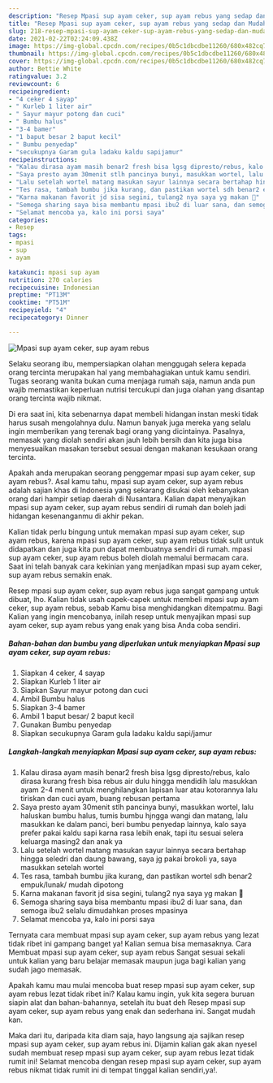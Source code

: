 ```yaml
---
description: "Resep Mpasi sup ayam ceker, sup ayam rebus yang sedap dan Mudah Dibuat"
title: "Resep Mpasi sup ayam ceker, sup ayam rebus yang sedap dan Mudah Dibuat"
slug: 218-resep-mpasi-sup-ayam-ceker-sup-ayam-rebus-yang-sedap-dan-mudah-dibuat
date: 2021-02-22T02:24:09.438Z
image: https://img-global.cpcdn.com/recipes/0b5c1dbcdbe11260/680x482cq70/mpasi-sup-ayam-ceker-sup-ayam-rebus-foto-resep-utama.jpg
thumbnail: https://img-global.cpcdn.com/recipes/0b5c1dbcdbe11260/680x482cq70/mpasi-sup-ayam-ceker-sup-ayam-rebus-foto-resep-utama.jpg
cover: https://img-global.cpcdn.com/recipes/0b5c1dbcdbe11260/680x482cq70/mpasi-sup-ayam-ceker-sup-ayam-rebus-foto-resep-utama.jpg
author: Bettie White
ratingvalue: 3.2
reviewcount: 6
recipeingredient:
- "4 ceker 4 sayap"
- " Kurleb 1 liter air"
- " Sayur mayur potong dan cuci"
- " Bumbu halus"
- "3-4 bamer"
- "1 baput besar 2 baput kecil"
- " Bumbu penyedap"
- "secukupnya Garam gula ladaku kaldu sapijamur"
recipeinstructions:
- "Kalau dirasa ayam masih benar2 fresh bisa lgsg dipresto/rebus, kalo dirasa kurang fresh bisa rebus air dulu hingga mendidih lalu masukkan ayam 2-4 menit untuk menghilangkan lapisan luar atau kotorannya lalu tiriskan dan cuci ayam, buang rebusan pertama"
- "Saya presto ayam 30menit stlh pancinya bunyi, masukkan wortel, lalu haluskan bumbu halus, tumis bumbu hjngga wangi dan matang, lalu masukkan ke dalam panci, beri bumbu penyedap lainnya, kalo saya prefer pakai kaldu sapi karna rasa lebih enak, tapi itu sesuai selera keluarga masing2 dan anak ya"
- "Lalu setelah wortel matang masukan sayur lainnya secara bertahap hingga seledri dan daung bawang, saya jg pakai brokoli ya, saya masukkan setelah wortel"
- "Tes rasa, tambah bumbu jika kurang, dan pastikan wortel sdh benar2 empuk/lunak/ mudah dipotong"
- "Karna makanan favorit jd sisa segini, tulang2 nya saya yg makan 🙂"
- "Semoga sharing saya bisa membantu mpasi ibu2 di luar sana, dan semoga ibu2 selalu dimudahkan proses mpasinya"
- "Selamat mencoba ya, kalo ini porsi saya"
categories:
- Resep
tags:
- mpasi
- sup
- ayam

katakunci: mpasi sup ayam 
nutrition: 270 calories
recipecuisine: Indonesian
preptime: "PT13M"
cooktime: "PT51M"
recipeyield: "4"
recipecategory: Dinner

---
```



![Mpasi sup ayam ceker, sup ayam rebus](https://img-global.cpcdn.com/recipes/0b5c1dbcdbe11260/680x482cq70/mpasi-sup-ayam-ceker-sup-ayam-rebus-foto-resep-utama.jpg)

Selaku seorang ibu, mempersiapkan olahan menggugah selera kepada orang tercinta merupakan hal yang membahagiakan untuk kamu sendiri. Tugas seorang  wanita bukan cuma menjaga rumah saja, namun anda pun wajib memastikan keperluan nutrisi tercukupi dan juga olahan yang disantap orang tercinta wajib nikmat.

Di era  saat ini, kita sebenarnya dapat membeli hidangan instan meski tidak harus susah mengolahnya dulu. Namun banyak juga mereka yang selalu ingin memberikan yang terenak bagi orang yang dicintainya. Pasalnya, memasak yang diolah sendiri akan jauh lebih bersih dan kita juga bisa menyesuaikan masakan tersebut sesuai dengan makanan kesukaan orang tercinta. 



Apakah anda merupakan seorang penggemar mpasi sup ayam ceker, sup ayam rebus?. Asal kamu tahu, mpasi sup ayam ceker, sup ayam rebus adalah sajian khas di Indonesia yang sekarang disukai oleh kebanyakan orang dari hampir setiap daerah di Nusantara. Kalian dapat menyajikan mpasi sup ayam ceker, sup ayam rebus sendiri di rumah dan boleh jadi hidangan kesenanganmu di akhir pekan.

Kalian tidak perlu bingung untuk memakan mpasi sup ayam ceker, sup ayam rebus, karena mpasi sup ayam ceker, sup ayam rebus tidak sulit untuk didapatkan dan juga kita pun dapat membuatnya sendiri di rumah. mpasi sup ayam ceker, sup ayam rebus boleh diolah memalui bermacam cara. Saat ini telah banyak cara kekinian yang menjadikan mpasi sup ayam ceker, sup ayam rebus semakin enak.

Resep mpasi sup ayam ceker, sup ayam rebus juga sangat gampang untuk dibuat, lho. Kalian tidak usah capek-capek untuk membeli mpasi sup ayam ceker, sup ayam rebus, sebab Kamu bisa menghidangkan ditempatmu. Bagi Kalian yang ingin mencobanya, inilah resep untuk menyajikan mpasi sup ayam ceker, sup ayam rebus yang enak yang bisa Anda coba sendiri.

<!--inarticleads1-->

##### Bahan-bahan dan bumbu yang diperlukan untuk menyiapkan Mpasi sup ayam ceker, sup ayam rebus:

1. Siapkan 4 ceker, 4 sayap
1. Siapkan  Kurleb 1 liter air
1. Siapkan  Sayur mayur potong dan cuci
1. Ambil  Bumbu halus
1. Siapkan 3-4 bamer
1. Ambil 1 baput besar/ 2 baput kecil
1. Gunakan  Bumbu penyedap
1. Siapkan secukupnya Garam gula ladaku kaldu sapi/jamur




<!--inarticleads2-->

##### Langkah-langkah menyiapkan Mpasi sup ayam ceker, sup ayam rebus:

1. Kalau dirasa ayam masih benar2 fresh bisa lgsg dipresto/rebus, kalo dirasa kurang fresh bisa rebus air dulu hingga mendidih lalu masukkan ayam 2-4 menit untuk menghilangkan lapisan luar atau kotorannya lalu tiriskan dan cuci ayam, buang rebusan pertama
1. Saya presto ayam 30menit stlh pancinya bunyi, masukkan wortel, lalu haluskan bumbu halus, tumis bumbu hjngga wangi dan matang, lalu masukkan ke dalam panci, beri bumbu penyedap lainnya, kalo saya prefer pakai kaldu sapi karna rasa lebih enak, tapi itu sesuai selera keluarga masing2 dan anak ya
1. Lalu setelah wortel matang masukan sayur lainnya secara bertahap hingga seledri dan daung bawang, saya jg pakai brokoli ya, saya masukkan setelah wortel
1. Tes rasa, tambah bumbu jika kurang, dan pastikan wortel sdh benar2 empuk/lunak/ mudah dipotong
1. Karna makanan favorit jd sisa segini, tulang2 nya saya yg makan 🙂
1. Semoga sharing saya bisa membantu mpasi ibu2 di luar sana, dan semoga ibu2 selalu dimudahkan proses mpasinya
1. Selamat mencoba ya, kalo ini porsi saya




Ternyata cara membuat mpasi sup ayam ceker, sup ayam rebus yang lezat tidak ribet ini gampang banget ya! Kalian semua bisa memasaknya. Cara Membuat mpasi sup ayam ceker, sup ayam rebus Sangat sesuai sekali untuk kalian yang baru belajar memasak maupun juga bagi kalian yang sudah jago memasak.

Apakah kamu mau mulai mencoba buat resep mpasi sup ayam ceker, sup ayam rebus lezat tidak ribet ini? Kalau kamu ingin, yuk kita segera buruan siapin alat dan bahan-bahannya, setelah itu buat deh Resep mpasi sup ayam ceker, sup ayam rebus yang enak dan sederhana ini. Sangat mudah kan. 

Maka dari itu, daripada kita diam saja, hayo langsung aja sajikan resep mpasi sup ayam ceker, sup ayam rebus ini. Dijamin kalian gak akan nyesel sudah membuat resep mpasi sup ayam ceker, sup ayam rebus lezat tidak rumit ini! Selamat mencoba dengan resep mpasi sup ayam ceker, sup ayam rebus nikmat tidak rumit ini di tempat tinggal kalian sendiri,ya!.

